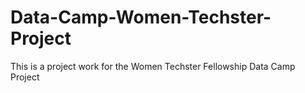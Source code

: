 # Data-Camp-Women-Techster-Project
This is a project work for the Women Techster Fellowship Data Camp Project

